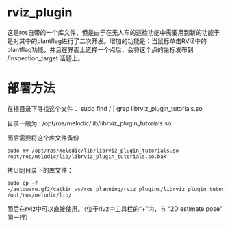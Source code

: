 # rviz_plugin
这是ros自带的一个库文件，但是由于在无人车的巡检功能中需要用到新的功能于是对其中的plantflag进行了二次开发。增加的功能是：当鼠标单击RVIZ中的plantflag功能，并且在界面上选择一个点后，会将这个点的坐标发布到 /inspection_target 话题上。

# 部署方法

在根目录下寻找这个文件：
    sudo find / | grep librviz_plugin_tutorials.so

目录一般为 :
    /opt/ros/melodic/lib/librviz_plugin_tutorials.so

而后需要将这个库文件备份

    sudo mv /opt/ros/melodic/lib/librviz_plugin_tutorials.so /opt/ros/melodic/lib/librviz_plugin_tutorials.so.bak

拷贝同目录下的库文件：

    sudo cp -f ~/autoware.gf2/catkin_ws/ros_planning/rviz_plugins/librviz_plugin_tutortials.so /opt/ros/melodic/lib/

而后在rviz中可以直接使用。（位于rivz中工具栏的“+”内，与 “2D estimate pose” 同一行）
